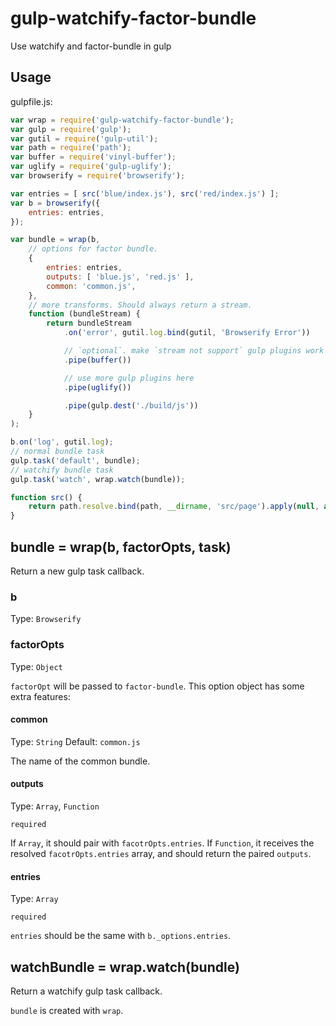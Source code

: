 # gulp-watchify-factor-bundle
Use watchify and factor-bundle in gulp

## Usage

gulpfile.js:

```javascript
var wrap = require('gulp-watchify-factor-bundle');
var gulp = require('gulp');
var gutil = require('gulp-util');
var path = require('path');
var buffer = require('vinyl-buffer');
var uglify = require('gulp-uglify');
var browserify = require('browserify');

var entries = [ src('blue/index.js'), src('red/index.js') ];
var b = browserify({
    entries: entries,
});

var bundle = wrap(b,
    // options for factor bundle.
    {
        entries: entries,
        outputs: [ 'blue.js', 'red.js' ],
        common: 'common.js',
    },
    // more transforms. Should always return a stream.
    function (bundleStream) {
        return bundleStream
            .on('error', gutil.log.bind(gutil, 'Browserify Error'))

            // `optional`. make `stream not support` gulp plugins work
            .pipe(buffer())

            // use more gulp plugins here
            .pipe(uglify())

            .pipe(gulp.dest('./build/js'))
    }
);

b.on('log', gutil.log);
// normal bundle task
gulp.task('default', bundle);
// watchify bundle task
gulp.task('watch', wrap.watch(bundle));

function src() {
    return path.resolve.bind(path, __dirname, 'src/page').apply(null, arguments);
}
```

## bundle = wrap(b, factorOpts, task)

Return a new gulp task callback.

### b

Type: `Browserify`


### factorOpts

Type: `Object`

`factorOpt` will be passed to `factor-bundle`.
This option object  has some extra features:


#### common

Type: `String`
Default: `common.js`

The name of the common bundle.

#### outputs

Type: `Array`, `Function`

`required`

If `Array`, it should pair with `facotrOpts.entries`.
If `Function`, it receives the resolved `facotrOpts.entries` array, and should return the paired `outputs`.

#### entries

Type: `Array`

`required`

`entries` should be the same with `b._options.entries`.

## watchBundle = wrap.watch(bundle)

Return a watchify gulp task callback.

`bundle` is created with `wrap`.

